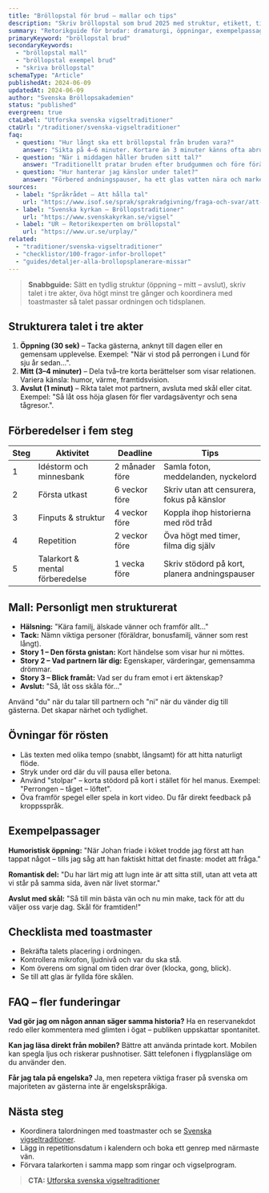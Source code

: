 ```yaml
---
title: "Bröllopstal för brud – mallar och tips"
description: "Skriv bröllopstal som brud 2025 med struktur, etikett, tidsplan och färdiga formuleringar."
summary: "Retorikguide för brudar: dramaturgi, öppningar, exempelpassager och checklistor så talet blir personligt och tryggt att hålla."
primaryKeyword: "bröllopstal brud"
secondaryKeywords:
  - "bröllopstal mall"
  - "bröllopstal exempel brud"
  - "skriva bröllopstal"
schemaType: "Article"
publishedAt: 2024-06-09
updatedAt: 2024-06-09
author: "Svenska Bröllopsakademien"
status: "published"
evergreen: true
ctaLabel: "Utforska svenska vigseltraditioner"
ctaUrl: "/traditioner/svenska-vigseltraditioner"
faq:
  - question: "Hur långt ska ett bröllopstal från bruden vara?"
    answer: "Sikta på 4–6 minuter. Kortare än 3 minuter känns ofta abrupt, längre än 7 minuter tappar publiken. Öva med timer och justera tempot."
  - question: "När i middagen håller bruden sitt tal?"
    answer: "Traditionellt pratar bruden efter brudgummen och före föräldrarna, men moderna toastmasters låter paret tala i början av middagen. Bestäm ordningen tillsammans med toastmaster."
  - question: "Hur hanterar jag känslor under talet?"
    answer: "Förbered andningspauser, ha ett glas vatten nära och markera ställen där du kan stanna upp. Att ha stolpe eller korta stödord minskar stress."
sources:
  - label: "Språkrådet – Att hålla tal"
    url: "https://www.isof.se/sprak/sprakradgivning/fraga-och-svar/att-halla-tal"
  - label: "Svenska kyrkan – Bröllopstraditioner"
    url: "https://www.svenskakyrkan.se/vigsel"
  - label: "UR – Retorikexperten om bröllopstal"
    url: "https://www.ur.se/urplay/"
related:
  - "traditioner/svenska-vigseltraditioner"
  - "checklistor/100-fragor-infor-brollopet"
  - "guides/detaljer-alla-brollopsplanerare-missar"
---
```


> **Snabbguide:** Sätt en tydlig struktur (öppning – mitt – avslut), skriv talet i tre akter, öva högt minst tre gånger och koordinera med toastmaster så talet passar ordningen och tidsplanen.

## Strukturera talet i tre akter

1. **Öppning (30 sek)** – Tacka gästerna, anknyt till dagen eller en gemensam upplevelse. Exempel: "När vi stod på perrongen i Lund för sju år sedan…".
2. **Mitt (3–4 minuter)** – Dela två–tre korta berättelser som visar relationen. Variera känsla: humor, värme, framtidsvision.
3. **Avslut (1 minut)** – Rikta talet mot partnern, avsluta med skål eller citat. Exempel: "Så låt oss höja glasen för fler vardagsäventyr och sena tågresor.".

## Förberedelser i fem steg

| Steg | Aktivitet                          | Deadline | Tips |
| ---- | ---------------------------------- | -------- | ---- |
| 1    | Idéstorm och minnesbank            | 2 månader före | Samla foton, meddelanden, nyckelord |
| 2    | Första utkast                      | 6 veckor före  | Skriv utan att censurera, fokus på känslor |
| 3    | Finputs & struktur                 | 4 veckor före  | Koppla ihop historierna med röd tråd |
| 4    | Repetition                         | 2 veckor före  | Öva högt med timer, filma dig själv |
| 5    | Talarkort & mental förberedelse    | 1 vecka före   | Skriv stödord på kort, planera andningspauser |

## Mall: Personligt men strukturerat

- **Hälsning:** "Kära familj, älskade vänner och framför allt…"
- **Tack:** Nämn viktiga personer (föräldrar, bonusfamilj, vänner som rest långt).
- **Story 1 – Den första gnistan:** Kort händelse som visar hur ni möttes.
- **Story 2 – Vad partnern lär dig:** Egenskaper, värderingar, gemensamma drömmar.
- **Story 3 – Blick framåt:** Vad ser du fram emot i ert äktenskap?
- **Avslut:** "Så, låt oss skåla för…"

Använd "du" när du talar till partnern och "ni" när du vänder dig till gästerna. Det skapar närhet och tydlighet.

## Övningar för rösten

- Läs texten med olika tempo (snabbt, långsamt) för att hitta naturligt flöde.
- Stryk under ord där du vill pausa eller betona.
- Använd "stolpar" – korta stödord på kort i stället för hel manus. Exempel: "Perrongen – tåget – löftet".
- Öva framför spegel eller spela in kort video. Du får direkt feedback på kroppsspråk.

## Exempelpassager

**Humoristisk öppning:**
"När Johan friade i köket trodde jag först att han tappat något – tills jag såg att han faktiskt hittat det finaste: modet att fråga." 

**Romantisk del:**
"Du har lärt mig att lugn inte är att sitta still, utan att veta att vi står på samma sida, även när livet stormar."

**Avslut med skål:**
"Så till min bästa vän och nu min make, tack för att du väljer oss varje dag. Skål för framtiden!"

## Checklista med toastmaster

- Bekräfta talets placering i ordningen.
- Kontrollera mikrofon, ljudnivå och var du ska stå.
- Kom överens om signal om tiden drar över (klocka, gong, blick).
- Se till att glas är fyllda före skålen.

## FAQ – fler funderingar

**Vad gör jag om någon annan säger samma historia?**
Ha en reservanekdot redo eller kommentera med glimten i ögat – publiken uppskattar spontanitet.

**Kan jag läsa direkt från mobilen?**
Bättre att använda printade kort. Mobilen kan spegla ljus och riskerar pushnotiser. Sätt telefonen i flygplansläge om du använder den.

**Får jag tala på engelska?**
Ja, men repetera viktiga fraser på svenska om majoriteten av gästerna inte är engelskspråkiga.

## Nästa steg

- Koordinera talordningen med toastmaster och se [Svenska vigseltraditioner](/traditioner/svenska-vigseltraditioner/).
- Lägg in repetitionsdatum i kalendern och boka ett genrep med närmaste vän.
- Förvara talarkorten i samma mapp som ringar och vigselprogram.

> **CTA:** [Utforska svenska vigseltraditioner](/traditioner/svenska-vigseltraditioner)
